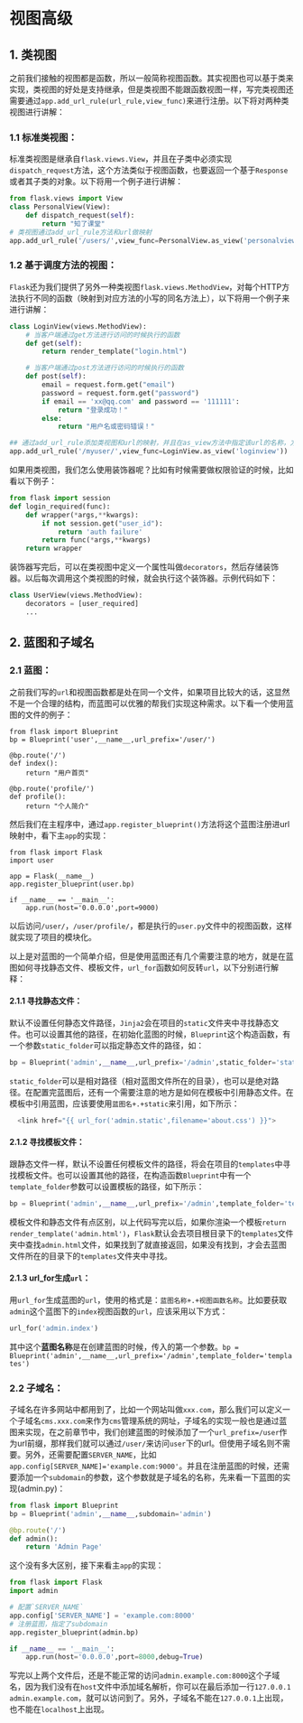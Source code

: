 # 视图高级

## 1. 类视图

之前我们接触的视图都是函数，所以一般简称视图函数。其实视图也可以基于类来实现，类视图的好处是支持继承，但是类视图不能跟函数视图一样，写完类视图还需要通过`app.add_url_rule(url_rule,view_func)`来进行注册。以下将对两种类视图进行讲解：

### 1.1 标准类视图：

标准类视图是继承自`flask.views.View`，并且在子类中必须实现`dispatch_request`方法，这个方法类似于视图函数，也要返回一个基于`Response`或者其子类的对象。以下将用一个例子进行讲解：

```python
from flask.views import View
class PersonalView(View):
    def dispatch_request(self):
        return "知了课堂"
# 类视图通过add_url_rule方法和url做映射
app.add_url_rule('/users/',view_func=PersonalView.as_view('personalview'))
```

### 1.2 基于调度方法的视图：

`Flask`还为我们提供了另外一种类视图`flask.views.MethodView`，对每个HTTP方法执行不同的函数（映射到对应方法的小写的同名方法上），以下将用一个例子来进行讲解：

```python
class LoginView(views.MethodView):
    # 当客户端通过get方法进行访问的时候执行的函数
    def get(self):
        return render_template("login.html")

    # 当客户端通过post方法进行访问的时候执行的函数
    def post(self):
        email = request.form.get("email")
        password = request.form.get("password")
        if email == 'xx@qq.com' and password == '111111':
            return "登录成功！"
        else:
            return "用户名或密码错误！"

## 通过add_url_rule添加类视图和url的映射，并且在as_view方法中指定该url的名称，方便url_for函数调用
app.add_url_rule('/myuser/',view_func=LoginView.as_view('loginview'))
```

如果用类视图，我们怎么使用装饰器呢？比如有时候需要做权限验证的时候，比如看以下例子：

```python
from flask import session
def login_required(func):
    def wrapper(*args,**kwargs):
        if not session.get("user_id"):
            return 'auth failure'
        return func(*args,**kwargs)
    return wrapper
```

装饰器写完后，可以在类视图中定义一个属性叫做`decorators`，然后存储装饰器。以后每次调用这个类视图的时候，就会执行这个装饰器。示例代码如下：

```python
class UserView(views.MethodView):
    decorators = [user_required]
    ...
```

## 2. 蓝图和子域名

### 2.1 蓝图：

之前我们写的`url`和视图函数都是处在同一个文件，如果项目比较大的话，这显然不是一个合理的结构，而蓝图可以优雅的帮我们实现这种需求。以下看一个使用蓝图的文件的例子：

```
from flask import Blueprint
bp = Blueprint('user',__name__,url_prefix='/user/')

@bp.route('/')
def index():
    return "用户首页"

@bp.route('profile/')
def profile():
    return "个人简介"
```

然后我们在主程序中，通过`app.register_blueprint()`方法将这个蓝图注册进url映射中，看下主`app`的实现：

```
from flask import Flask
import user

app = Flask(__name__)
app.register_blueprint(user.bp)

if __name__ == '__main__':
    app.run(host='0.0.0.0',port=9000)
```

以后访问`/user/`，`/user/profile/`，都是执行的`user.py`文件中的视图函数，这样就实现了项目的模块化。

以上是对蓝图的一个简单介绍，但是使用蓝图还有几个需要注意的地方，就是在蓝图如何寻找静态文件、模板文件，`url_for`函数如何反转`url`，以下分别进行解释：

#### 2.1.1 寻找静态文件：

默认不设置任何静态文件路径，`Jinja2`会在项目的`static`文件夹中寻找静态文件。也可以设置其他的路径，在初始化蓝图的时候，`Blueprint`这个构造函数，有一个参数`static_folder`可以指定静态文件的路径，如：

```python
bp = Blueprint('admin',__name__,url_prefix='/admin',static_folder='static')
```

`static_folder`可以是相对路径（相对蓝图文件所在的目录），也可以是绝对路径。在配置完蓝图后，还有一个需要注意的地方是如何在模板中引用静态文件。在模板中引用蓝图，应该要使用`蓝图名+.+static`来引用，如下所示：

```python
  <link href="{{ url_for('admin.static',filename='about.css') }}">
```

#### 2.1.2 寻找模板文件：

跟静态文件一样，默认不设置任何模板文件的路径，将会在项目的`templates`中寻找模板文件。也可以设置其他的路径，在构造函数`Blueprint`中有一个`template_folder`参数可以设置模板的路径，如下所示：

```python
bp = Blueprint('admin',__name__,url_prefix='/admin',template_folder='templates')
```

模板文件和静态文件有点区别，以上代码写完以后，如果你渲染一个模板`return render_template('admin.html')`，`Flask`默认会去项目根目录下的`templates`文件夹中查找`admin.html`文件，如果找到了就直接返回，如果没有找到，才会去蓝图文件所在的目录下的`templates`文件夹中寻找。

#### 2.1.3 url_for生成`url`：

用`url_for`生成蓝图的`url`，使用的格式是：`蓝图名称+.+视图函数名称`。比如要获取`admin`这个蓝图下的`index`视图函数的`url`，应该采用以下方式：

```python
url_for('admin.index')
```

其中这个**蓝图名称**是在创建蓝图的时候，传入的第一个参数。`bp = Blueprint('admin',__name__,url_prefix='/admin',template_folder='templates')`

### 2.2 子域名：

子域名在许多网站中都用到了，比如一个网站叫做`xxx.com`，那么我们可以定义一个子域名`cms.xxx.com`来作为`cms`管理系统的网址，子域名的实现一般也是通过蓝图来实现，在之前章节中，我们创建蓝图的时候添加了一个`url_prefix=/user`作为url前缀，那样我们就可以通过`/user/`来访问`user`下的url。但使用子域名则不需要。另外，还需要配置`SERVER_NAME`，比如`app.config[SERVER_NAME]='example.com:9000'`。并且在注册蓝图的时候，还需要添加一个`subdomain`的参数，这个参数就是子域名的名称，先来看一下蓝图的实现(admin.py)：

```python
from flask import Blueprint
bp = Blueprint('admin',__name__,subdomain='admin')

@bp.route('/')
def admin():
    return 'Admin Page'
```

这个没有多大区别，接下来看主`app`的实现：

```python
from flask import Flask
import admin

# 配置`SERVER_NAME`
app.config['SERVER_NAME'] = 'example.com:8000'
# 注册蓝图，指定了subdomain
app.register_blueprint(admin.bp)

if __name__ == '__main__':
    app.run(host='0.0.0.0',port=8000,debug=True)
```

写完以上两个文件后，还是不能正常的访问`admin.example.com:8000`这个子域名，因为我们没有在`host`文件中添加域名解析，你可以在最后添加一行`127.0.0.1 admin.example.com`，就可以访问到了。另外，子域名不能在`127.0.0.1`上出现，也不能在`localhost`上出现。






















